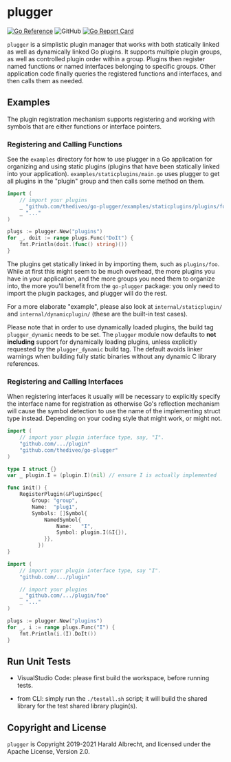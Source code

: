# plugger

[![Go Reference](https://pkg.go.dev/badge/github.com/thediveo/go-plugger.svg)](https://pkg.go.dev/github.com/thediveo/go-plugger)
![GitHub](https://img.shields.io/github/license/thediveo/go-asciitree)
[![Go Report Card](https://goreportcard.com/badge/github.com/thediveo/go-plugger)](https://goreportcard.com/report/github.com/thediveo/go-plugger)

`plugger` is a simplistic plugin manager that works with both statically linked
as well as dynamically linked Go plugins. It supports multiple plugin groups, as
well as controlled plugin order within a group. Plugins then register named
functions or named interfaces belonging to specific groups. Other application
code finally queries the registered functions and interfaces, and then calls
them as needed.

## Examples

The plugin registration mechanism supports registering and working with symbols
that are either functions or interface pointers.

### Registering and Calling Functions

See the `examples` directory for how to use plugger in a Go application for
organizing and using static plugins (plugins that have been statically linked
into your application). `examples/staticplugins/main.go` uses plugger to
get all plugins in the "plugin" group and then calls some method on them.

```go
import (
    // import your plugins
    _ "github.com/thediveo/go-plugger/examples/staticplugins/plugins/foo"
    _ "..."
)

plugs := plugger.New("plugins")
for _, doit := range plugs.Func("DoIt") {
    fmt.Println(doit.(func() string)())
}
```

The plugins get statically linked in by importing them, such as `plugins/foo`.
While at first this might seem to be much overhead, the more plugins you have
in your application, and the more groups you need them to organize into, the
more you'll benefit from the `go-plugger` package: you only need to import
the plugin packages, and plugger will do the rest.

For a more elaborate "example", please also look at `internal/staticplugin/`
and `internal/dynamicplugin/` (these are the built-in test cases).

Please note that in order to use dynamically loaded plugins, the build tag
`plugger_dynamic` needs to be set. The `plugger` module now defaults to **not
including** support for dynamically loading plugins, unless explicitly requested
by the `plugger_dynamic` build tag. The default avoids linker warnings when
building fully static binaries without any dynamic C library references.

### Registering and Calling Interfaces

When registering interfaces it usually will be necessary to explicitly specify
the interface name for registration as otherwise Go's reflection mechanism will
cause the symbol detection to use the name of the implementing struct type
instead. Depending on your coding style that might work, or might not.

```go
import (
    // import your plugin interface type, say, "I".
    "github.com/.../plugin"
    "github.com/thediveo/go-plugger"
)

type I struct {}
var _ plugin.I = (plugin.I)(nil) // ensure I is actually implemented

func init() {
    RegisterPlugin(&PluginSpec{
        Group: "group",
        Name:  "plug1",
        Symbols: []Symbol{
            NamedSymbol{
                Name:   "I",
                Symbol: plugin.I(&I{}),
            }},
          })
}
```

```go
import (
    // import your plugin interface type, say "I".
    "github.com/.../plugin"

    // import your plugins
    _ "github.com/.../plugin/foo"
    _ "..."
)

plugs := plugger.New("plugins")
for _, i := range plugs.Func("I") {
    fmt.Println(i.(I).DoIt())
}
```

## Run Unit Tests

- VisualStudio Code: please first build the workspace, before running
  tests.

- from CLI: simply run the `./testall.sh` script; it will build the shared
  library for the test shared library plugin(s).

## Copyright and License

`plugger` is Copyright 2019-2021 Harald Albrecht, and licensed under the Apache
License, Version 2.0.
